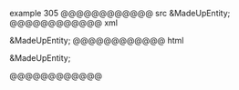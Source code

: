 example 305
@@@@@@@@@@@@ src
&MadeUpEntity;
@@@@@@@@@@@@ xml
<?xml version="1.0" encoding="UTF-8"?>
<!DOCTYPE document SYSTEM "CommonMark.dtd">
<document xmlns="http://commonmark.org/xml/1.0">
  <paragraph>
    <text>&amp;MadeUpEntity;</text>
  </paragraph>
</document>
@@@@@@@@@@@@ html
<p>&amp;MadeUpEntity;</p>
@@@@@@@@@@@@
